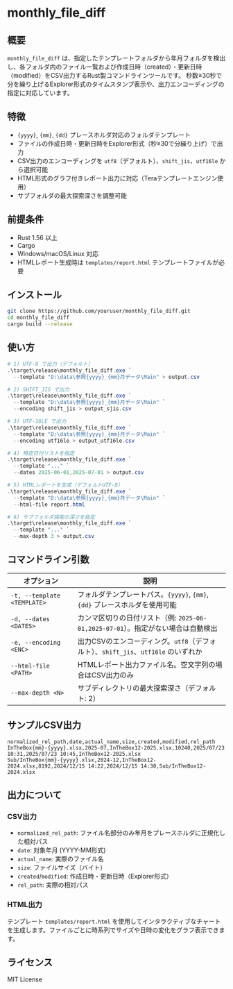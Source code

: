 # monthly\_file\_diff

## 概要

`monthly_file_diff` は、指定したテンプレートフォルダから年月フォルダを検出し、各フォルダ内のファイル一覧および作成日時（created）・更新日時（modified）をCSV出力するRust製コマンドラインツールです。
秒数≥30秒で分を繰り上げるExplorer形式のタイムスタンプ表示や、出力エンコーディングの指定に対応しています。

## 特徴

* `{yyyy}`, `{mm}`, `{dd}` プレースホルダ対応のフォルダテンプレート
* ファイルの作成日時・更新日時をExplorer形式（秒≥30で分繰り上げ）で出力
* CSV出力のエンコーディングを `utf8`（デフォルト）、`shift_jis`、`utf16le` から選択可能
* HTML形式のグラフ付きレポート出力に対応（Teraテンプレートエンジン使用）
* サブフォルダの最大探索深さを調整可能

## 前提条件

* Rust 1.56 以上
* Cargo
* Windows/macOS/Linux 対応
* HTMLレポート生成時は `templates/report.html` テンプレートファイルが必要

## インストール

```bash
git clone https://github.com/youruser/monthly_file_diff.git
cd monthly_file_diff
cargo build --release
```

## 使い方

```powershell
# 1) UTF-8 で出力（デフォルト）
.\target\release\monthly_file_diff.exe `
  --template "D:\data\参照{yyyy}_{mm}月データ\Main" > output.csv

# 2) SHIFT_JIS で出力
.\target\release\monthly_file_diff.exe `
  --template "D:\data\参照{yyyy}_{mm}月データ\Main" `
  --encoding shift_jis > output_sjis.csv

# 3) UTF-16LE で出力
.\target\release\monthly_file_diff.exe `
  --template "D:\data\参照{yyyy}_{mm}月データ\Main" `
  --encoding utf16le > output_utf16le.csv

# 4) 特定日付リストを指定
.\target\release\monthly_file_diff.exe `
  --template "..." `
  --dates 2025-06-01,2025-07-01 > output.csv

# 5) HTMLレポートを生成（デフォルトUTF-8）
.\target\release\monthly_file_diff.exe `
  --template "D:\data\参照{yyyy}_{mm}月データ\Main" `
  --html-file report.html

# 6) サブフォルダ探索の深さを指定
.\target\release\monthly_file_diff.exe `
  --template "..." `
  --max-depth 3 > output.csv
```

## コマンドライン引数

| オプション                       | 説明                                                       |
| --------------------------- | -------------------------------------------------------- |
| `-t, --template <TEMPLATE>` | フォルダテンプレートパス。`{yyyy}`, `{mm}`, `{dd}` プレースホルダを使用可能       |
| `-d, --dates <DATES>`       | カンマ区切りの日付リスト（例: `2025-06-01,2025-07-01`）。指定がない場合は自動検出    |
| `-e, --encoding <ENC>`      | 出力CSVのエンコーディング。`utf8`（デフォルト）、`shift_jis`、`utf16le` のいずれか |
| `--html-file <PATH>`        | HTMLレポート出力ファイル名。空文字列の場合はCSV出力のみ                           |
| `--max-depth <N>`           | サブディレクトリの最大探索深さ（デフォルト: 2）                                |


## サンプルCSV出力

```csv
normalized_rel_path,date,actual_name,size,created,modified,rel_path
InTheBox{mm}-{yyyy}.xlsx,2025-07,InTheBox12-2025.xlsx,10240,2025/07/23 10:31,2025/07/23 10:45,InTheBox12-2025.xlsx
Sub/InTheBox{mm}-{yyyy}.xlsx,2024-12,InTheBox12-2024.xlsx,8192,2024/12/15 14:22,2024/12/15 14:30,Sub/InTheBox12-2024.xlsx
```

## 出力について

### CSV出力
- `normalized_rel_path`: ファイル名部分のみ年月をプレースホルダに正規化した相対パス
- `date`: 対象年月 (YYYY-MM形式)
- `actual_name`: 実際のファイル名
- `size`: ファイルサイズ（バイト）
- `created`/`modified`: 作成日時・更新日時（Explorer形式）
- `rel_path`: 実際の相対パス

### HTML出力
テンプレート `templates/report.html` を使用してインタラクティブなチャートを生成します。ファイルごとに時系列でサイズや日時の変化をグラフ表示できます。

## ライセンス

MIT License
